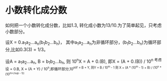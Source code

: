 # 小数转化成分数

如何把一个小数转化成分数，比如1.3, 转化成小数为13/10.为了简单起见，只考虑小数部分。

设X = 0.a<sub>1</sub>a<sub>2</sub>...a<sub>n</sub>(b<sub>1</sub>b<sub>2</sub>...b<sub>n</sub>)，
其中a<sub>1</sub>a<sub>2</sub>...a<sub>n</sub>为非循环部分，(b<sub>1</sub>b<sub>2</sub>...b<sub>n</sub>)为循环部分,比如0.3(3) = 1/3。

设A = a<sub>1</sub>a<sub>2</sub>...a<sub>n</sub>, B = b<sub>1</sub>b<sub>2</sub>...b<sub>n</sub>, 则
10<sup>n</sup>X = A + 0.(B), 即X = (A + 0.(B)) / 10<sup>n</sub>
考虑设 = 0.B, X = (A + Y) / 10<sup>n</sup>,即循环部分,10<sup>m</sub>Y = B + Y, 则Y = B / 10<sup>m</sup> - 1
则 X = (A * (10<sup>m</sup> - 1) + B) / (10<sup>n</sup> * (10<sup>m</sup - 1))
